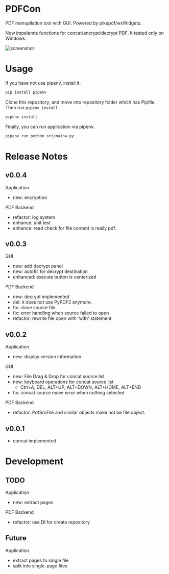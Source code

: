 PDFCon
======================

PDF manupilation tool with GUI. Powered by pikepdf/wxWidgets.

Now impelemts functions for concat/encrypt/decrypt PDF. It tested only on Windows.

![screenshot](https://user-images.githubusercontent.com/20105619/139176190-b6c960a7-67eb-46b2-96ba-36e9c703b811.png)


# Usage

If you have not use pipenv, install it.

```bash
pip install pipenv
```

Clone this repository, and move into repository folder which has Pipfile.
Then run `pipenv install`

```bash
pipenv install
```

Finally, you can run application via pipenv.

```bash
pipenv run python src/mainw.py
```


# Release Notes

## v0.0.4

Application
* new: encryption

PDF Backend
* refactor: log system
* enhance: unit test
* enhance: read check for file content is really pdf.

## v0.0.3

GUI
* new: add decrypt panel
* new: autofill for decrypt destination
* enhanced: execute button is centerized

PDF Backend
* new: decrypt implemented
* del: it does not use PyPDF2 anymore.
* fix: close source file
* fix: error handling when source failed to open
* refactor: rewrite file open with 'with' statement

## v0.0.2

Application
* new: display version information

GUI 
* new: File Drag & Drop for concat source list
* new: keyboard operations for concat source list
  * Ctrl+A, DEL, ALT+UP, ALT+DOWN, ALT+HOME, ALT+END
* fix: concat source move error when nothing selected

PDF Backend
* refactor: PdfSrcFile and similar objects make not be file object.

## v0.0.1
* concat implemented

# Development
## TODO

Application
* new: extract pages

PDF Backend
* refactor: use DI for create repository

## Future

Application
* extract pages to single file
* split into single-page files
